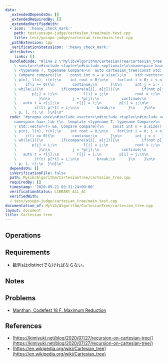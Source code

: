 ```yaml
---
data:
  _extendedDependsOn: []
  _extendedRequiredBy: []
  _extendedVerifiedWith:
  - icon: ':heavy_check_mark:'
    path: test/yosupo-judge/cartesian_tree/main.test.cpp
    title: test/yosupo-judge/cartesian_tree/main.test.cpp
  _pathExtension: cpp
  _verificationStatusIcon: ':heavy_check_mark:'
  attributes:
    links: []
  bundledCode: "#line 2 \"Mylib/Algorithm/CartesianTree/cartesian_tree.cpp\"\n#include\
    \ <vector>\n#include <tuple>\n#include <optional>\n\nnamespace haar_lib {\n  template\
    \ <typename T, typename Compare>\n  auto cartesian_tree(const std::vector<T> &a,\
    \ Compare compare){\n    const int n = a.size();\n    std::vector<std::optional<int>>\
    \ p(n), l(n), r(n);\n    int root = 0;\n\n    for(int i = 0; i < n; ++i){\n  \
    \    if(i == 0){\n        continue;\n      }\n\n      int j = i - 1;\n\n     \
    \ while(1){\n        if(compare(a[i], a[j])){\n          if(not p[j]){\n     \
    \       p[j] = i;\n            l[i] = j;\n            root = i;\n            break;\n\
    \          }\n\n          j = *p[j];\n          continue;\n        }\n\n     \
    \   auto t = r[j];\n        r[j] = i;\n        p[i] = j;\n\n        l[i] = t;\n\
    \        if(t) p[*t] = i;\n\n        break;\n      }\n    }\n\n    return std::make_tuple(root,\
    \ p, l, r);\n  }\n}\n"
  code: "#pragma once\n#include <vector>\n#include <tuple>\n#include <optional>\n\n\
    namespace haar_lib {\n  template <typename T, typename Compare>\n  auto cartesian_tree(const\
    \ std::vector<T> &a, Compare compare){\n    const int n = a.size();\n    std::vector<std::optional<int>>\
    \ p(n), l(n), r(n);\n    int root = 0;\n\n    for(int i = 0; i < n; ++i){\n  \
    \    if(i == 0){\n        continue;\n      }\n\n      int j = i - 1;\n\n     \
    \ while(1){\n        if(compare(a[i], a[j])){\n          if(not p[j]){\n     \
    \       p[j] = i;\n            l[i] = j;\n            root = i;\n            break;\n\
    \          }\n\n          j = *p[j];\n          continue;\n        }\n\n     \
    \   auto t = r[j];\n        r[j] = i;\n        p[i] = j;\n\n        l[i] = t;\n\
    \        if(t) p[*t] = i;\n\n        break;\n      }\n    }\n\n    return std::make_tuple(root,\
    \ p, l, r);\n  }\n}\n"
  dependsOn: []
  isVerificationFile: false
  path: Mylib/Algorithm/CartesianTree/cartesian_tree.cpp
  requiredBy: []
  timestamp: '2020-09-21 03:31:24+09:00'
  verificationStatus: LIBRARY_ALL_AC
  verifiedWith:
  - test/yosupo-judge/cartesian_tree/main.test.cpp
documentation_of: Mylib/Algorithm/CartesianTree/cartesian_tree.cpp
layout: document
title: Cartesian tree
---
```


## Operations

## Requirements

- 数列`a`はdistinctでなければならない。

## Notes

## Problems

- [Manthan, Codefest 18 F. Maximum Reduction](https://codeforces.com/contest/1037/problem/F)

## References

- [https://kimiyuki.net/blog/2020/07/27/recursion-on-cartesian-tree/](https://kimiyuki.net/blog/2020/07/27/recursion-on-cartesian-tree/)
- [https://en.wikipedia.org/wiki/Cartesian_tree](https://en.wikipedia.org/wiki/Cartesian_tree)
